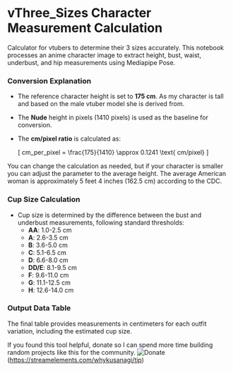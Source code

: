 # vThree_Sizes Character Measurement Calculation
Calculator for vtubers to determine their 3 sizes accurately.
This notebook processes an anime character image to extract height, bust, waist, underbust, and hip measurements using Mediapipe Pose.

### Conversion Explanation
- The reference character height is set to **175 cm**. As my character is tall and based on the male vtuber model she is derived from.
- The **Nude** height in pixels (1410 pixels) is used as the baseline for conversion.
- The **cm/pixel ratio** is calculated as:
  
  \[
  cm\_per\_pixel = \frac{175}{1410} \approx 0.1241 \text{ cm/pixel}
  \]

You can change the calculation as needed, but if your character is smaller you can adjust the parameter to the average height.
The average American woman is approximately 5 feet 4 inches (162.5 cm) according to the CDC.

### Cup Size Calculation
- Cup size is determined by the difference between the bust and underbust measurements, following standard thresholds:
  - **AA**: 1.0-2.5 cm
  - **A**: 2.6-3.5 cm
  - **B**: 3.6-5.0 cm
  - **C**: 5.1-6.5 cm
  - **D**: 6.6-8.0 cm
  - **DD/E**: 8.1-9.5 cm
  - **F**: 9.6-11.0 cm
  - **G**: 11.1-12.5 cm
  - **H**: 12.6-14.0 cm

### Output Data Table
The final table provides measurements in centimeters for each outfit variation, including the estimated cup size.


If you found this tool helpful, donate so I can spend more time building random projects like this for the community. 
![Donate](https://s3.whykusanagi.xyz/Simple_Header_Image.png)(https://streamelements.com/whykusanagi/tip)

